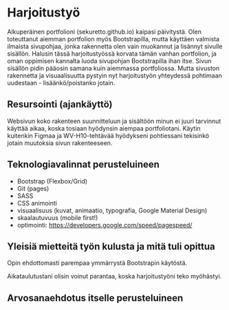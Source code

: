 # Harjoitustyö  

Alkuperäinen portfolioni (sekuretto.github.io) kaipasi päivitystä. Olen toteuttanut aiemman portfolion myös Bootstrapilla, mutta käyttäen valmista ilmaista sivupohjaa, jonka rakennetta olen vain muokannut ja lisännyt sivulle sisällön. Halusin tässä harjoitustyössä korvata tämän vanhan portfolion, ja oman oppimisen kannalta luoda sivupohjan Bootstrapilla ihan itse. Sivun sisällön pidin pääosin samana kuin aiemmassa portfoliossa. Mutta sivuston rakennetta ja visuaalisuutta pystyin nyt harjoitustyön 
yhteydessä pohtimaan uudestaan - lisäänkö/poistanko jotain.


## Resursointi (ajankäyttö)

Websivun koko rakenteen suunnitteluun ja sisältöön minun ei juuri tarvinnut käyttää aikaa, 
koska tosiaan hyödynsin aiempaa portfoliotani. Käytin kuitenkin Figmaa ja WV-H10-tehtävää 
hyödykseni pohtiessani tekisinkö jotain muutoksia sivun rakenteeseen.


## Teknologiavalinnat perusteluineen
- Bootstrap (Flexbox/Grid)
- Git (pages)
- SASS
- CSS animointi
- visuaalisuus (kuvat, animaatio, typografia, Google Material Design)
- skaalautuvuus (mobile first!)
- optimointi:  https://developers.google.com/speed/pagespeed/


## Yleisiä mietteitä työn kulusta ja mitä tuli opittua

Opin ehdottomasti parempaa ymmärrystä Bootstrapin käytöstä.

Aikataulutustani olisin voinut parantaa, koska harjoitustyöni teko myöhästyi.


## Arvosanaehdotus itselle perusteluineen